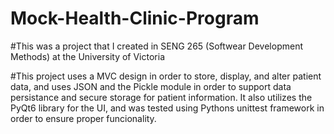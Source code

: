 # Mock-Health-Clinic-Program

#This was a project that I created in SENG 265 (Softwear Development Methods) at the University of Victoria

#This project uses a MVC design in order to store, display, and alter patient data, and uses JSON and the Pickle module in order to support data persistance and secure storage for patient information. It also utilizes the PyQt6 library for the UI, and was tested using Pythons unittest framework in order to ensure proper funcionality.
